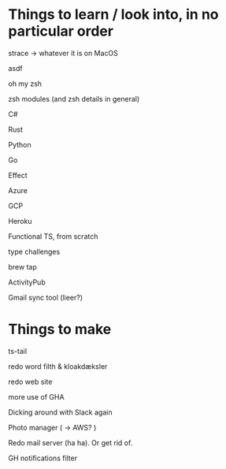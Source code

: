 # Things to learn / look into, in no particular order

strace -> whatever it is on MacOS

asdf

oh my zsh

zsh modules (and zsh details in general)

C#

Rust

Python

Go

Effect

Azure

GCP

Heroku

Functional TS, from scratch

type challenges

brew tap

ActivityPub

Gmail sync tool (lieer?)

# Things to make

ts-tail

redo word filth & kloakdæksler

redo web site

more use of GHA

Dicking around with Slack again

Photo manager ( -> AWS? )

Redo mail server (ha ha). Or get rid of.

GH notifications filter
